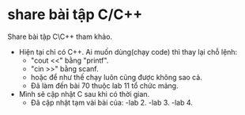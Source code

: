 ﻿# share bài tập C/C++
Share bài tập C\C++ tham khảo. 

- Hiện tại chỉ có C++. Ai muốn dùng(chạy code) thì thay lại chỗ lệnh:
     - "cout <<" bằng "printf". 
     - "cin >>" bằng scanf. 
     - hoặc để như thế chạy luôn cũng được không sao cả.
	 - Đã làm đến bài 70 thuộc lab 11 tổ chức mảng.
- Mình sẽ cập nhật C sau khi có thời gian.
     - Đã cập nhật tạm vài bài của: 
		-lab 2.
		-lab 3.
		-lab 4. 
